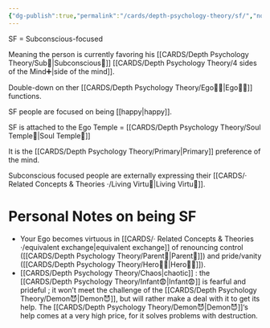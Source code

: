 ```yaml
---
{"dg-publish":true,"permalink":"/cards/depth-psychology-theory/sf/","noteIcon":"1","created":"2023-01-12T13:58:03.157+01:00","updated":"2023-05-27T15:36:15.032+02:00"}
---
```



SF = Subconscious-focused 

Meaning the person is currently favoring his [[CARDS/Depth Psychology Theory/Sub🤸\|Subconscious🤸]] [[CARDS/Depth Psychology Theory/4 sides of the Mind➕\|side of the mind]]. 

Double-down on ther [[CARDS/Depth Psychology Theory/Ego🙋‍♂️\|Ego🙋‍♂️]] functions. 

SF people are focused on being [[happy\|happy]]. 

SF is attached to the Ego Temple = [[CARDS/Depth Psychology Theory/Soul Temple👤\|Soul Temple👤]]

It is the [[CARDS/Depth Psychology Theory/Primary\|Primary]] preference of the mind.

Subconscious focused people are externally expressing their [[CARDS/· Related Concepts & Theories ·/Living Virtu🙇\|Living Virtu🙇]]. 

# Personal Notes on being SF 
- Your Ego becomes virtuous in [[CARDS/· Related Concepts & Theories ·/equivalent exchange\|equivalent exchange]] of renouncing control ([[CARDS/Depth Psychology Theory/Parent🤨\|Parent🤨]]) and pride/vanity ([[CARDS/Depth Psychology Theory/Hero🦸‍♂️\|Hero🦸‍♂️]]). 
- [[CARDS/Depth Psychology Theory/Chaos\|chaotic]] : the [[CARDS/Depth Psychology Theory/Infant😨\|Infant😨]] is fearful and prideful ; it won’t meet the challenge of the [[CARDS/Depth Psychology Theory/Demon😈\|Demon😈]], but will rather make a deal with it to get its help. The [[CARDS/Depth Psychology Theory/Demon😈\|Demon😈]]‘s help comes at a very high price, for it solves problems with destruction. 